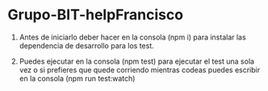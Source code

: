 # Grupo-BIT-helpFrancisco

1) Antes de iniciarlo deber hacer en la consola (npm i) para instalar las dependencia de desarrollo para los test. <br>

2) Puedes ejecutar en la consola (npm test) para ejecutar el test una sola vez o si prefieres que quede corriendo mientras codeas puedes escribir en la consola (npm run test:watch)
